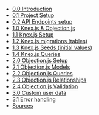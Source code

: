 * [0.0 Introduction](0.0_Introduction.md)
* [0.1 Project Setup](0.1_Project_Setup.md)
* [0.2 API Endpoints setup](0.2_API_Endpoints_setup.md)
* [1.0 Knex.js & Objection.js](1.0_Knex.js_&_Objection.js.md)
* [1.1 Knex.js Setup](1.1_Knex.js_Setup.md)
* [1.2 Knex.js migrations (tables)](1.2_Knex.js_migrations_(tables).md)
* [1.3 Knex.js Seeds (initial values)](1.3_Knex.js_Seeds_(initial_values).md)
* [1.4 Knex.js Queries](1.4_Knex.js_Queries.md)
* [2.0 Objection.js Setup](2.0_Objection.js_Setup.md)
* [2.1 Objection.js Models](2.1_Objection.js_Models.md)
* [2.2 Objection.js Queries](2.2_Objection.js_Queries.md)
* [2.3 Objection.js Relationships](2.3_Objection.js_Relationships.md)
* [2.4 Objection.js Validation](2.4_Objection.js_Validation.md)
* [3.0 Custom user data](3.0_Custom_user_data.md)
* [3.1 Error handling](3.1_Error_handling.md)
* [Sources](Sources.md)
